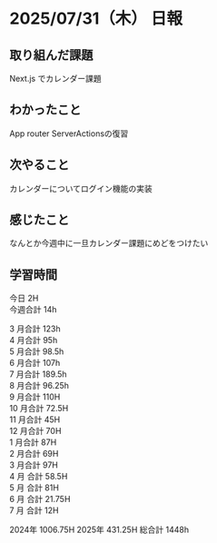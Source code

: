 # 2025/07/31（木） 日報

## 取り組んだ課題
Next.js でカレンダー課題

## わかったこと
App router ServerActionsの復習

## 次やること
カレンダーについてログイン機能の実装

## 感じたこと
なんとか今週中に一旦カレンダー課題にめどをつけたい

## 学習時間

今日 2H
<br />
今週合計 14h
<br />

3 月合計 123h
<br />
4 月合計 95h
<br />
5 月合計 98.5h
<br />
6 月合計 107h
<br />
7 月合計 189.5h
<br />
8 月合計 96.25h
<br />
9 月合計 110H
<br />
10 月合計 72.5H
<br />
11 月合計 45H
<br />
12 月合計 70H
<br />
1 月合計 87H
<br />
2 月合計 69H
<br />
3 月合計 97H
<br />
4 月 合計 58.5H
<br />
5 月 合計 81H
<br />
6 月 合計 21.75H
<br />
7 月 合計 12H

2024年 1006.75H
2025年 431.25H
総合計 1448h

